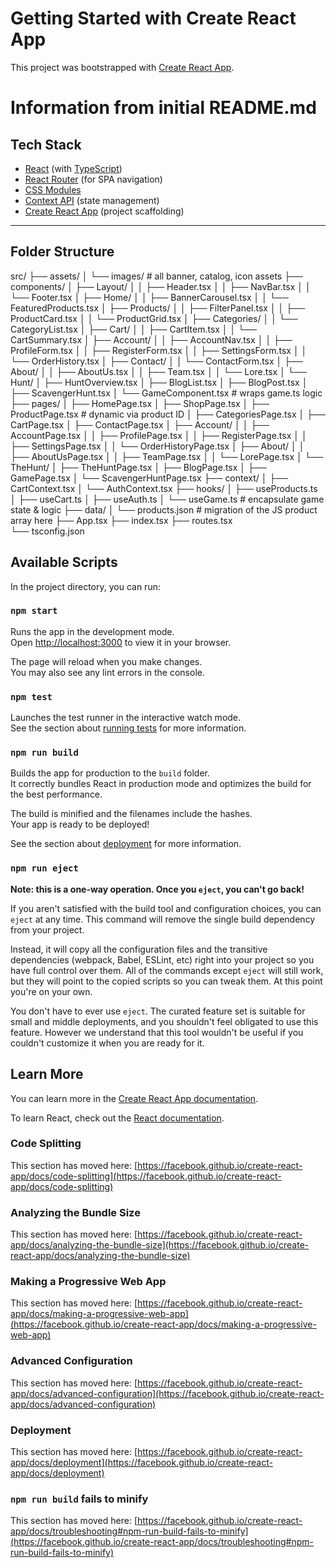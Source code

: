 # Getting Started with Create React App

This project was bootstrapped with [Create React App](https://github.com/facebook/create-react-app).

# Information from initial README.md

## Tech Stack
 
- [React](https://react.dev/) (with [TypeScript](https://www.typescriptlang.org/))
- [React Router](https://reactrouter.com/) (for SPA navigation)
- [CSS Modules](https://github.com/css-modules/css-modules)
- [Context API](https://react.dev/reference/react/useContext) (state management)
- [Create React App](https://create-react-app.dev/) (project scaffolding)

---

## Folder Structure
src/
├── assets/
│   └── images/                 # all banner, catalog, icon assets
├── components/
│   ├── Layout/
│   │   ├── Header.tsx
│   │   ├── NavBar.tsx
│   │   └── Footer.tsx
│   ├── Home/
│   │   ├── BannerCarousel.tsx
│   │   └── FeaturedProducts.tsx
│   ├── Products/
│   │   ├── FilterPanel.tsx
│   │   ├── ProductCard.tsx
│   │   └── ProductGrid.tsx
│   ├── Categories/
│   │   └── CategoryList.tsx
│   ├── Cart/
│   │   ├── CartItem.tsx
│   │   └── CartSummary.tsx
│   ├── Account/
│   │   ├── AccountNav.tsx
│   │   ├── ProfileForm.tsx
│   │   ├── RegisterForm.tsx
│   │   ├── SettingsForm.tsx
│   │   └── OrderHistory.tsx
│   ├── Contact/
│   │   └── ContactForm.tsx
│   ├── About/
│   │   ├── AboutUs.tsx
│   │   ├── Team.tsx
│   │   └── Lore.tsx
│   └── Hunt/
│       ├── HuntOverview.tsx
│       ├── BlogList.tsx
│       ├── BlogPost.tsx
│       ├── ScavengerHunt.tsx
│       └── GameComponent.tsx    # wraps game.ts logic
├── pages/
│   ├── HomePage.tsx
│   ├── ShopPage.tsx
│   ├── ProductPage.tsx           # dynamic via product ID
│   ├── CategoriesPage.tsx
│   ├── CartPage.tsx
│   ├── ContactPage.tsx
│   ├── Account/
│   │   ├── AccountPage.tsx
│   │   ├── ProfilePage.tsx
│   │   ├── RegisterPage.tsx
│   │   ├── SettingsPage.tsx
│   │   └── OrderHistoryPage.tsx
│   ├── About/
│   │   ├── AboutUsPage.tsx
│   │   ├── TeamPage.tsx
│   │   └── LorePage.tsx
│   └── TheHunt/
│       ├── TheHuntPage.tsx
│       ├── BlogPage.tsx
│       ├── GamePage.tsx
│       └── ScavengerHuntPage.tsx
├── context/
│   ├── CartContext.tsx
│   └── AuthContext.tsx
├── hooks/
│   ├── useProducts.ts
│   ├── useCart.ts
│   ├── useAuth.ts
│   └── useGame.ts               # encapsulate game state & logic
├── data/
│   └── products.json            # migration of the JS product array here
├── App.tsx
├── index.tsx
├── routes.tsx                  
└── tsconfig.json

## Available Scripts

In the project directory, you can run:

### `npm start`

Runs the app in the development mode.\
Open [http://localhost:3000](http://localhost:3000) to view it in your browser.

The page will reload when you make changes.\
You may also see any lint errors in the console.

### `npm test`

Launches the test runner in the interactive watch mode.\
See the section about [running tests](https://facebook.github.io/create-react-app/docs/running-tests) for more information.

### `npm run build`

Builds the app for production to the `build` folder.\
It correctly bundles React in production mode and optimizes the build for the best performance.

The build is minified and the filenames include the hashes.\
Your app is ready to be deployed!

See the section about [deployment](https://facebook.github.io/create-react-app/docs/deployment) for more information.

### `npm run eject`

**Note: this is a one-way operation. Once you `eject`, you can't go back!**

If you aren't satisfied with the build tool and configuration choices, you can `eject` at any time. This command will remove the single build dependency from your project.

Instead, it will copy all the configuration files and the transitive dependencies (webpack, Babel, ESLint, etc) right into your project so you have full control over them. All of the commands except `eject` will still work, but they will point to the copied scripts so you can tweak them. At this point you're on your own.

You don't have to ever use `eject`. The curated feature set is suitable for small and middle deployments, and you shouldn't feel obligated to use this feature. However we understand that this tool wouldn't be useful if you couldn't customize it when you are ready for it.

## Learn More

You can learn more in the [Create React App documentation](https://facebook.github.io/create-react-app/docs/getting-started).

To learn React, check out the [React documentation](https://reactjs.org/).

### Code Splitting

This section has moved here: [https://facebook.github.io/create-react-app/docs/code-splitting](https://facebook.github.io/create-react-app/docs/code-splitting)

### Analyzing the Bundle Size

This section has moved here: [https://facebook.github.io/create-react-app/docs/analyzing-the-bundle-size](https://facebook.github.io/create-react-app/docs/analyzing-the-bundle-size)

### Making a Progressive Web App

This section has moved here: [https://facebook.github.io/create-react-app/docs/making-a-progressive-web-app](https://facebook.github.io/create-react-app/docs/making-a-progressive-web-app)

### Advanced Configuration

This section has moved here: [https://facebook.github.io/create-react-app/docs/advanced-configuration](https://facebook.github.io/create-react-app/docs/advanced-configuration)

### Deployment

This section has moved here: [https://facebook.github.io/create-react-app/docs/deployment](https://facebook.github.io/create-react-app/docs/deployment)

### `npm run build` fails to minify

This section has moved here: [https://facebook.github.io/create-react-app/docs/troubleshooting#npm-run-build-fails-to-minify](https://facebook.github.io/create-react-app/docs/troubleshooting#npm-run-build-fails-to-minify)
